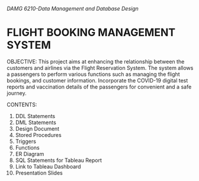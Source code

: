 *DAMG 6210-Data Management and Database Design*

# FLIGHT BOOKING MANAGEMENT SYSTEM

OBJECTIVE: This project aims at enhancing the relationship between the customers and airlines via the Flight Reservation System. The system allows a passengers to perform various functions such as managing the flight bookings, and customer information. Incorporate the COVID-19 digital test reports and vaccination details of the passengers for convenient and a safe journey.

CONTENTS:
1) DDL Statements 
2) DML Statements 
3) Design Document
4) Stored Procedures
5) Triggers
6) Functions
7) ER Diagram
8) SQL Statements for Tableau Report
9) Link to Tableau Dashboard
10) Presentation Slides
